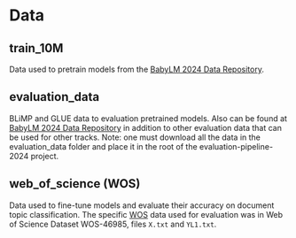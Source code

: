 # Data

## train_10M
Data used to pretrain models from the 
[BabyLM 2024 Data Repository](https://osf.io/5mk3x). 

## evaluation_data
BLiMP and GLUE data to evaluation pretrained models. Also can be found at
[BabyLM 2024 Data Repository](https://osf.io/ad7qg/files/osfstorage) in 
addition to other evaluation data that can be used for other tracks. 
Note: one must download all the data in the evaluation_data folder and place
it in the root of the evaluation-pipeline-2024 project.

## web_of_science (WOS)
Data used to fine-tune models and evaluate their accuracy on document topic
classification. The specific [WOS](https://data.mendeley.com/datasets/9rw3vkcfy4/6) 
data used for evaluation was in Web of Science Dataset WOS-46985, 
files `X.txt` and `YL1.txt`.
